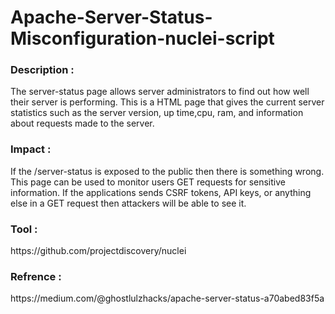 # Apache-Server-Status-Misconfiguration-nuclei-script

<h3>Description :</h3>
The server-status page allows server administrators to find out how well their server is performing. This is a HTML page that gives the current server statistics such as the server version, up time,cpu, ram, and information about requests made to the server.

<h3>Impact :</h3>
If the /server-status is exposed to the public then there is something wrong. This page can be used to monitor users GET requests for sensitive information. If the applications sends CSRF tokens, API keys, or anything else in a GET request then attackers will be able to see it. 

<h3>Tool :</h3>
https://github.com/projectdiscovery/nuclei

<h3>Refrence :</h3>
https://medium.com/@ghostlulzhacks/apache-server-status-a70abed83f5a
